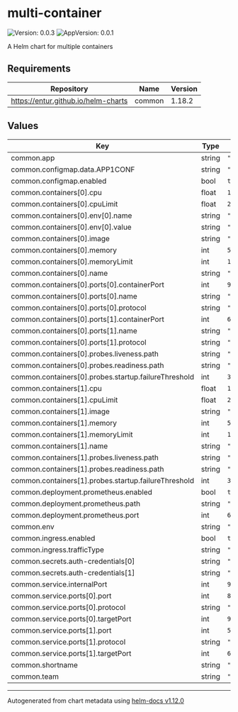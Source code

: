 # multi-container

![Version: 0.0.3](https://img.shields.io/badge/Version-0.0.3-informational?style=flat-square) ![AppVersion: 0.0.1](https://img.shields.io/badge/AppVersion-0.0.1-informational?style=flat-square)

A Helm chart for multiple containers

## Requirements

| Repository | Name | Version |
|------------|------|---------|
| https://entur.github.io/helm-charts | common | 1.18.2 |

## Values

| Key | Type | Default | Description |
|-----|------|---------|-------------|
| common.app | string | `"multi-container"` |  |
| common.configmap.data.APP1CONF | string | `"yes"` |  |
| common.configmap.enabled | bool | `true` |  |
| common.containers[0].cpu | float | `1.1` |  |
| common.containers[0].cpuLimit | float | `2` |  |
| common.containers[0].env[0].name | string | `"APP1"` |  |
| common.containers[0].env[0].value | string | `"something"` |  |
| common.containers[0].image | string | `"<+artifacts.primary.image>"` |  |
| common.containers[0].memory | int | `512` |  |
| common.containers[0].memoryLimit | int | `1024` |  |
| common.containers[0].name | string | `"multi"` |  |
| common.containers[0].ports[0].containerPort | int | `9000` |  |
| common.containers[0].ports[0].name | string | `"http"` |  |
| common.containers[0].ports[0].protocol | string | `"TCP"` |  |
| common.containers[0].ports[1].containerPort | int | `6001` |  |
| common.containers[0].ports[1].name | string | `"adm"` |  |
| common.containers[0].ports[1].protocol | string | `"TCP"` |  |
| common.containers[0].probes.liveness.path | string | `"/actuator/health/liveness"` |  |
| common.containers[0].probes.readiness.path | string | `"/actuator/health/readiness"` |  |
| common.containers[0].probes.startup.failureThreshold | int | `300` |  |
| common.containers[1].cpu | float | `1.1` |  |
| common.containers[1].cpuLimit | float | `2` |  |
| common.containers[1].image | string | `"yay"` |  |
| common.containers[1].memory | int | `512` |  |
| common.containers[1].memoryLimit | int | `1024` |  |
| common.containers[1].name | string | `"other"` |  |
| common.containers[1].probes.liveness.path | string | `"/actuator/health/liveness"` |  |
| common.containers[1].probes.readiness.path | string | `"/actuator/health/readiness"` |  |
| common.containers[1].probes.startup.failureThreshold | int | `300` |  |
| common.deployment.prometheus.enabled | bool | `true` |  |
| common.deployment.prometheus.path | string | `"/prom"` |  |
| common.deployment.prometheus.port | int | `666` |  |
| common.env | string | `"dev"` |  |
| common.ingress.enabled | bool | `true` |  |
| common.ingress.trafficType | string | `"public"` |  |
| common.secrets.auth-credentials[0] | string | `"MNG_AUTH0_INT_CLIENT_ID"` |  |
| common.secrets.auth-credentials[1] | string | `"MNG_AUTH0_INT_CLIENT_SECRET"` |  |
| common.service.internalPort | int | `9000` |  |
| common.service.ports[0].port | int | `80` |  |
| common.service.ports[0].protocol | string | `"TCP"` |  |
| common.service.ports[0].targetPort | int | `9000` |  |
| common.service.ports[1].port | int | `5001` |  |
| common.service.ports[1].protocol | string | `"TCP"` |  |
| common.service.ports[1].targetPort | int | `6001` |  |
| common.shortname | string | `"multcont"` |  |
| common.team | string | `"example"` |  |

----------------------------------------------
Autogenerated from chart metadata using [helm-docs v1.12.0](https://github.com/norwoodj/helm-docs/releases/v1.12.0)
